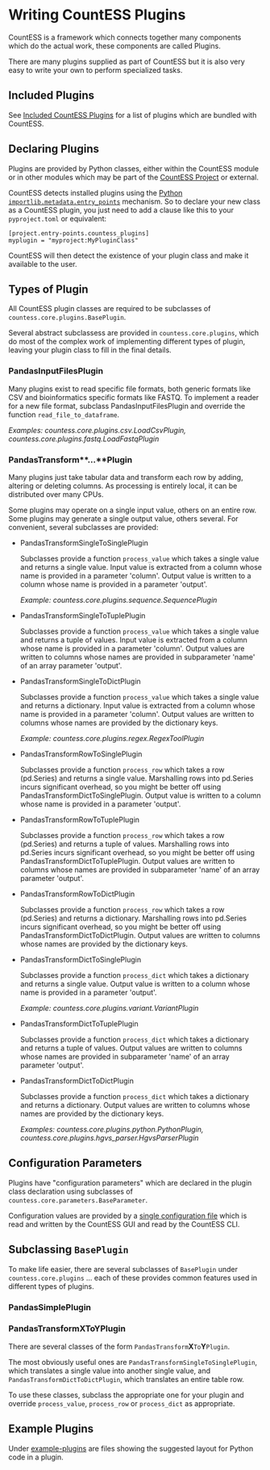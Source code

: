 # Writing CountESS Plugins

CountESS is a framework which connects together many components which do the actual
work, these components are called Plugins.  

There are many plugins supplied as part of CountESS but it is also very easy to 
write your own to perform specialized tasks.

## Included Plugins

See [Included CountESS Plugins](../included-plugins/) for a list of plugins which are
bundled with CountESS.

## Declaring Plugins

Plugins are provided by Python classes, either within the CountESS module or 
in other modules which may be part of the
[CountESS Project](https://github.com/CountESS-Project/) or external.

CountESS detects installed plugins using the 
[Python `importlib.metadata.entry_points`](https://docs.python.org/3/library/importlib.metadata.html#entry-points)
mechanism.  So to declare your new class as a CountESS plugin, you
just need to add a clause like this to your `pyproject.toml` or
equivalent:

```
[project.entry-points.countess_plugins]
myplugin = "myproject:MyPluginClass"
```

CountESS will then detect the existence of your plugin class and make 
it available to the user.

## Types of Plugin

All CountESS plugin classes are required to be subclasses of
`countess.core.plugins.BasePlugin`.

Several abstract subclassess are provided in `countess.core.plugins`,
which do most of the complex work of implementing different types of
plugin, leaving your plugin class to fill in the final details.

### PandasInputFilesPlugin

Many plugins exist to read specific file formats, both generic formats like CSV and
bioinformatics specific formats like FASTQ.  To implement a reader for a new file format,
subclass PandasInputFilesPlugin and override the function `read_file_to_dataframe`.

*Examples: countess.core.plugins.csv.LoadCsvPlugin, countess.core.plugins.fastq.LoadFastqPlugin*

### PandasTransform**...**Plugin

Many plugins just take tabular data and transform each row by adding,
altering or deleting columns.  As processing is entirely local, it can
be distributed over many CPUs.

Some plugins may operate on a single input value, others on an entire row.
Some plugins may generate a single output value, others several.
For convenient, several subclasses are provided:

* PandasTransformSingleToSinglePlugin

  Subclasses provide a function `process_value` which takes a single value and returns a single value.
  Input value is extracted from a column whose name is provided in a parameter 'column'.
  Output value is written to a column whose name is provided in a parameter 'output'.

  *Example: countess.core.plugins.sequence.SequencePlugin*

* PandasTransformSingleToTuplePlugin

  Subclasses provide a function `process_value` which takes a single value and returns a tuple of values.
  Input value is extracted from a column whose name is provided in a parameter 'column'.
  Output values are written to columns whose names are provided in subparameter 'name' of an array parameter 'output'.
  
* PandasTransformSingleToDictPlugin

  Subclasses provide a function `process_value` which takes a single value and returns a dictionary.
  Input value is extracted from a column whose name is provided in a parameter 'column'.
  Output values are written to columns whose names are provided by the dictionary keys.
  
  *Example: countess.core.plugins.regex.RegexToolPlugin*

* PandasTransformRowToSinglePlugin

  Subclasses provide a function `process_row` which takes a row (pd.Series) and returns a single value.
  Marshalling rows into pd.Series incurs significant overhead, so you might be better off using PandasTransformDictToSinglePlugin.
  Output value is written to a column whose name is provided in a parameter 'output'.

* PandasTransformRowToTuplePlugin

  Subclasses provide a function `process_row` which takes a row (pd.Series) and returns a tuple of values.
  Marshalling rows into pd.Series incurs significant overhead, so you might be better off using PandasTransformDictToTuplePlugin.
  Output values are written to columns whose names are provided in subparameter 'name' of an array parameter 'output'.

* PandasTransformRowToDictPlugin

  Subclasses provide a function `process_row` which takes a row (pd.Series) and returns a dictionary.
  Marshalling rows into pd.Series incurs significant overhead, so you might be better off using PandasTransformDictToDictPlugin.
  Output values are written to columns whose names are provided by the dictionary keys.

* PandasTransformDictToSinglePlugin

  Subclasses provide a function `process_dict` which takes a dictionary and returns a single value.
  Output value is written to a column whose name is provided in a parameter 'output'.

  *Example: countess.core.plugins.variant.VariantPlugin*

* PandasTransformDictToTuplePlugin

  Subclasses provide a function `process_dict` which takes a dictionary and returns a tuple of values.
  Output values are written to columns whose names are provided in subparameter 'name' of an array parameter 'output'.

* PandasTransformDictToDictPlugin

  Subclasses provide a function `process_dict` which takes a dictionary and returns a dictionary.
  Output values are written to columns whose names are provided by the dictionary keys.

  *Examples: countess.core.plugins.python.PythonPlugin, countess.core.plugins.hgvs\_parser.HgvsParserPlugin*

## Configuration Parameters

Plugins have "configuration parameters" which are declared in the plugin
class declaration using subclasses of `countess.core.parameters.BaseParameter`.

Configuration values are provided by a [single configuration file](../config-file-format/)
which is read and written by the CountESS GUI and read by the CountESS CLI.

## Subclassing `BasePlugin`

To make life easier, there are several subclasses of `BasePlugin`
under `countess.core.plugins` ... each of these provides common 
features used in different types of plugins.

### PandasSimplePlugin

### PandasTransform**X**To**Y**Plugin

There are several classes of the form `PandasTransform`**X**`To`**Y**`Plugin`.

The most obviously useful ones are `PandasTransformSingleToSinglePlugin`, 
which translates a single value into another single value, and 
`PandasTransformDictToDictPlugin`, which translates an entire table row.

To use these classes, subclass the appropriate one for your plugin and 
override `process_value`, `process_row` or `process_dict` as appropriate.

## Example Plugins

Under [example-plugins](../example-plugins/) are files showing the 
suggested layout for Python code in a plugin.
